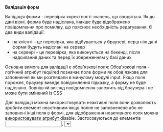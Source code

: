 **Валідація форм**

Валідація форми - перевірка коректності значень, що вводяться.
Якщо дані вірні, форма буде надіслана, інакше буде відображено
повідомлення про помилку, що пояснює необхідність редагування.
Є два види валідації:
- на клієнті – це перевірка, яка відбувається у браузері, перш ніж дані форми будуть надіслані на сервер
- на сервері – це перевірка, яка виконується на бекенді, після надсилання даних та перед їх збереженням у базі даних

Основна вимога для валідації є обов'язкові поля:
Обов'язкові поля - логічний атрибут required позначає поле форми як обов'язкове для заповнення як ми розглядали в минулому модулі input.
Якщо поле порожнє, браузер виведе повідомлення підказку, а форму не буде надіслано.
Зовнішній вигляд повідомлення залежить від браузера і не може бути змінений із CSS

Для валідації можна використовувати неактивні поля вони дозволяють зробити елемент неактивним якщо полне не заповненене або не заповнені інші поля в формі, для відображення неактивного поля можна використовувати атрибут disable. Застосовуються до елементів <input>, <select> і <button>. Такі елементи не отримують ефектів ховеру і фокусу, а також ігнорують кліки миші. Але варто пам'ятати що для цього атрибуту дуже часно необіжне використання JavaScript щоб його повноцінно використати

Для валідації можна використовувати обмеження за довжиною/значенням тобто таким чином поле не може бути відправлений якщо довжина поля меньша або більша від вказаних значень
Атрибути minlength і maxlength накладають обмеження на кількість символів, що вводяться, наприклад для пароля або імені користувача.
Атрибути min і max дозволяють перевірити входження чисельного значення зазначений проміжок. Можуть бути використані лише у полях з типом number, range або date.

Регулярний вираз
Регулярний вираз - це шаблон, які використовуються у мовах програмування для зіставлення послідовностей символів у рядках.
Атрибут pattern дозволяє вказати регулярний вираз, яким перевірятиметься значення поля
Наприклад, якщо потрібно, щоб ім'я користувача складалося з двох слів:
<input pattern=”^[Є-ЯҐа-їґ]+\s[Є-ЯҐа-їґ]+$”>
Або телефон мав настпуний формат +380990001122:
<input pattern=”^\+[0-9]{12}”>

Псевдокласи стану
:required - дозволяє оформити поле та показати користувачеві, що воно обов'язково ще до відправки
:disabled - дозволяє вибрати елемент у відключеному стані, який визначається наявністю або відсутністю булевого атрибуту disabled
:checked - застосовується до радіокнопок та чекбоксів, і дозволяє вибрати лише активні поля
:placeholder-shown - застосовується в залежності від видимості атрибуту placeholder
:focus-within - застосовується до елемента, коли він сам або елементи всередині нього отримують фокус